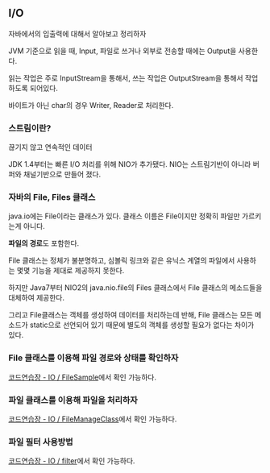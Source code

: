 ## I/O

자바에서의 입출력에 대해서 알아보고 정리하자

JVM 기준으로 읽을 때, Input, 파일로 쓰거나 외부로 전송할 때에는 Output을 사용한다.

읽는 작업은 주로 InputStream을 통해서, 쓰는 작업은 OutputStream을 통해서 작업하도록 되어있다.

바이트가 아닌 char의 경우 Writer, Reader로 처리한다.

### 스트림이란?

끊기지 않고 연속적인 데이터

JDK 1.4부터는 빠른 I/O 처리를 위해 NIO가 추가됐다. NIO는 스트림기반이 아니라 버퍼와 채널기반으로 만들어 졌다.

### 자바의 File, Files 클래스

java.io에는 File이라는 클래스가 있다. 클래스 이름은 File이지만 정확히 파일만 가르키는게 아니다.

**파일의 경로**도 포함한다.

File 클래스는 정체가 불분명하고, 심볼릭 링크와 같은 유닉스 계열의 파일에서 사용하는 몇몇 기능을 제대로 제공하지 못한다.

하지만 Java7부터 NIO2의 java.nio.file의 Files 클래스에서 File 클래스의 메소드들을 대체하여 제공한다.

그리고 File클래스는 객체를 생성하여 데이터를 처리하는데 반해, File 클래스는 모든 메소드가 static으로 선언되어 있기 때문에 별도의 객체를 생성할 필요가 없다는 차이가 있다.

### File 클래스를 이용해 파일 경로와 상태를 확인하자

[코드연습장 - IO / FileSample](/%EC%BD%94%EB%93%9C%20%EC%97%B0%EC%8A%B5%EC%9E%A5/IO/FileSample.java)에서 확인 가능하다.

### 파일 클래스를 이용해 파일을 처리하자

[코드연습장 - IO / FileManageClass](/%EC%BD%94%EB%93%9C%20%EC%97%B0%EC%8A%B5%EC%9E%A5/IO/FileManageClass.java)에서 확인 가능하다.

### 파일 필터 사용방법

[코드연습장 - IO / filter](/%EC%BD%94%EB%93%9C%20%EC%97%B0%EC%8A%B5%EC%9E%A5/IO/filter/)에서 확인 가능하다.
